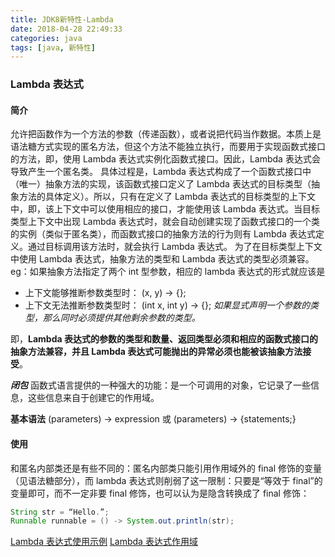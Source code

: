 ```yaml
---
title: JDK8新特性-Lambda
date: 2018-04-28 22:49:33
categories: java
tags: [java, 新特性]
---
```

### Lambda 表达式
#### 简介
允许把函数作为一个方法的参数（传递函数），或者说把代码当作数据。本质上是语法糖方式实现的匿名方法，但这个方法不能独立执行，而要用于实现函数式接口的方法，即，使用 Lambda 表达式实例化函数式接口。因此，Lambda 表达式会导致产生一个匿名类。
具体过程是，Lambda 表达式构成了一个函数式接口中（唯一）抽象方法的实现，该函数式接口定义了 Lambda 表达式的目标类型（抽象方法的具体定义）。所以，只有在定义了 Lambda 表达式的目标类型的上下文中，即，该上下文中可以使用相应的接口，才能使用该 Lambda 表达式。当目标类型上下文中出现 Lambda 表达式时，就会自动创建实现了函数式接口的一个类的实例（类似于匿名类），而函数式接口的抽象方法的行为则有 Lambda 表达式定义。通过目标调用该方法时，就会执行 Lambda 表达式。
为了在目标类型上下文中使用 Lambda 表达式，抽象方法的类型和 Lambda 表达式的类型必须兼容。eg：如果抽象方法指定了两个 int 型参数，相应的 lambda 表达式的形式就应该是
* 上下文能够推断参数类型时： (x, y) -> {};
* 上下文无法推断参数类型时： (int x, int y) -> {};
    _如果显式声明一个参数的类型，那么同时必须提供其他剩余参数的类型。_

即，**Lambda 表达式的参数的类型和数量、返回类型必须和相应的函数式接口的抽象方法兼容，并且 Lambda 表达式可能抛出的异常必须也能被该抽象方法接受**。

_**闭包**_
函数式语言提供的一种强大的功能：是一个可调用的对象，它记录了一些信息，这些信息来自于创建它的作用域。

**基本语法**
    (parameters) -> expression
或
    (parameters) -> {statements;}

#### 使用
和匿名内部类还是有些不同的：匿名内部类只能引用作用域外的 final 修饰的变量（见语法糖部分），而 lambda 表达式则削弱了这一限制：只要是“等效于 final”的变量即可，而不一定非要 final 修饰，也可以认为是隐含转换成了 final 修饰：
```java
String str = “Hello.”;
Runnable runnable = () -> System.out.println(str);
```
[Lambda 表达式使用示例](https://blog.csdn.net/sun_promise/article/details/51121205)
[Lambda 表达式作用域](https://blog.csdn.net/sun_promise/article/details/51132916)

